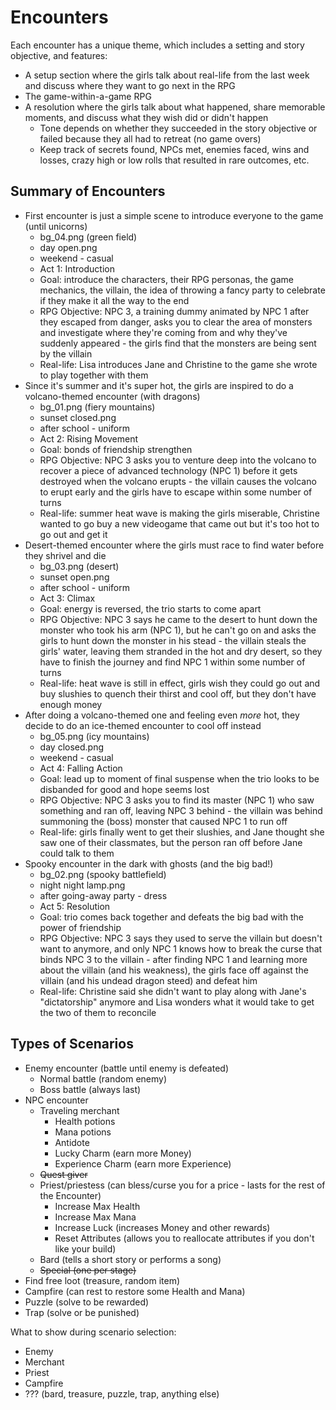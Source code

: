 # Encounters

Each encounter has a unique theme, which includes a setting and story objective, and features:
* A setup section where the girls talk about real-life from the last week and discuss where they want to go next in the RPG
* The game-within-a-game RPG
* A resolution where the girls talk about what happened, share memorable moments, and discuss what they wish did or didn't happen
    * Tone depends on whether they succeeded in the story objective or failed because they all had to retreat (no game overs)
    * Keep track of secrets found, NPCs met, enemies faced, wins and losses, crazy high or low rolls that resulted in rare outcomes, etc.

## Summary of Encounters
* First encounter is just a simple scene to introduce everyone to the game (until unicorns)
    * bg_04.png (green field)
    * day open.png
    * weekend - casual
    * Act 1: Introduction
    * Goal: introduce the characters, their RPG personas, the game mechanics, the villain, the idea of throwing a fancy party to celebrate if they make it all the way to the end
    * RPG Objective: NPC 3, a training dummy animated by NPC 1 after they escaped from danger, asks you to clear the area of monsters and investigate where they're coming from and why they've suddenly appeared - the girls find that the monsters are being sent by the villain
    * Real-life: Lisa introduces Jane and Christine to the game she wrote to play together with them
* Since it's summer and it's super hot, the girls are inspired to do a volcano-themed encounter (with dragons)
    * bg_01.png (fiery mountains)
    * sunset closed.png
    * after school - uniform
    * Act 2: Rising Movement
    * Goal: bonds of friendship strengthen
    * RPG Objective: NPC 3 asks you to venture deep into the volcano to recover a piece of advanced technology (NPC 1) before it gets destroyed when the volcano erupts - the villain causes the volcano to erupt early and the girls have to escape within some number of turns
    * Real-life: summer heat wave is making the girls miserable, Christine wanted to go buy a new videogame that came out but it's too hot to go out and get it
* Desert-themed encounter where the girls must race to find water before they shrivel and die
    * bg_03.png (desert)
    * sunset open.png
    * after school - uniform
    * Act 3: Climax
    * Goal: energy is reversed, the trio starts to come apart
    * RPG Objective: NPC 3 says he came to the desert to hunt down the monster who took his arm (NPC 1), but he can't go on and asks the girls to hunt down the monster in his stead - the villain steals the girls' water, leaving them stranded in the hot and dry desert, so they have to finish the journey and find NPC 1 within some number of turns
    * Real-life: heat wave is still in effect, girls wish they could go out and buy slushies to quench their thirst and cool off, but they don't have enough money
* After doing a volcano-themed one and feeling even _more_ hot, they decide to do an ice-themed encounter to cool off instead
    * bg_05.png (icy mountains)
    * day closed.png
    * weekend - casual
    * Act 4: Falling Action
    * Goal: lead up to moment of final suspense when the trio looks to be disbanded for good and hope seems lost
    * RPG Objective: NPC 3 asks you to find its master (NPC 1) who saw something and ran off, leaving NPC 3 behind - the villain was behind summoning the (boss) monster that caused NPC 1 to run off
    * Real-life: girls finally went to get their slushies, and Jane thought she saw one of their classmates, but the person ran off before Jane could talk to them
* Spooky encounter in the dark with ghosts (and the big bad!)
    * bg_02.png (spooky battlefield)
    * night night lamp.png
    * after going-away party - dress
    * Act 5: Resolution
    * Goal: trio comes back together and defeats the big bad with the power of friendship
    * RPG Objective: NPC 3 says they used to serve the villain but doesn't want to anymore, and only NPC 1 knows how to break the curse that binds NPC 3 to the villain - after finding NPC 1 and learning more about the villain (and his weakness), the girls face off against the villain (and his undead dragon steed) and defeat him
    * Real-life: Christine said she didn't want to play along with Jane's "dictatorship" anymore and Lisa wonders what it would take to get the two of them to reconcile


## Types of Scenarios
* Enemy encounter (battle until enemy is defeated)
    * Normal battle (random enemy)
    * Boss battle (always last)
* NPC encounter
    * Traveling merchant
        * Health potions
        * Mana potions
        * Antidote
        * Lucky Charm (earn more Money)
        * Experience Charm (earn more Experience)
    * ~~Quest giver~~
    * Priest/priestess (can bless/curse you for a price - lasts for the rest of the Encounter)
        * Increase Max Health
        * Increase Max Mana
        * Increase Luck (increases Money and other rewards)
        * Reset Attributes (allows you to reallocate attributes if you don't like your build)
    * Bard (tells a short story or performs a song)
    * ~~Special (one per stage)~~
* Find free loot (treasure, random item)
* Campfire (can rest to restore some Health and Mana)
* Puzzle (solve to be rewarded)
* Trap (solve or be punished)


What to show during scenario selection:
* Enemy
* Merchant
* Priest
* Campfire
* ??? (bard, treasure, puzzle, trap, anything else)
